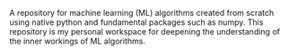 A repository for machine learning (ML) algorithms created from scratch using native python and fundamental packages such as numpy. This repository is my personal workspace for deepening the understanding of the inner workings of ML algorithms.
